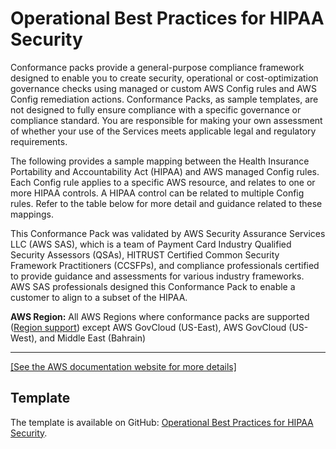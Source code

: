 # Operational Best Practices for HIPAA Security<a name="operational-best-practices-for-hipaa_security"></a>

Conformance packs provide a general\-purpose compliance framework designed to enable you to create security, operational or cost\-optimization governance checks using managed or custom AWS Config rules and AWS Config remediation actions\. Conformance Packs, as sample templates, are not designed to fully ensure compliance with a specific governance or compliance standard\. You are responsible for making your own assessment of whether your use of the Services meets applicable legal and regulatory requirements\. 

The following provides a sample mapping between the Health Insurance Portability and Accountability Act \(HIPAA\) and AWS managed Config rules\. Each Config rule applies to a specific AWS resource, and relates to one or more HIPAA controls\. A HIPAA control can be related to multiple Config rules\. Refer to the table below for more detail and guidance related to these mappings\.

This Conformance Pack was validated by AWS Security Assurance Services LLC \(AWS SAS\), which is a team of Payment Card Industry Qualified Security Assessors \(QSAs\), HITRUST Certified Common Security Framework Practitioners \(CCSFPs\), and compliance professionals certified to provide guidance and assessments for various industry frameworks\. AWS SAS professionals designed this Conformance Pack to enable a customer to align to a subset of the HIPAA\.

**AWS Region:** All AWS Regions where conformance packs are supported \([Region support](https://docs.aws.amazon.com/config/latest/developerguide/conformance-packs.html#conformance-packs-regions)\) except AWS GovCloud \(US\-East\), AWS GovCloud \(US\-West\), and Middle East \(Bahrain\)


****  
[\[See the AWS documentation website for more details\]](http://docs.aws.amazon.com/config/latest/developerguide/operational-best-practices-for-hipaa_security.html)

## Template<a name="hipaa_security-conformance-pack-sample"></a>

The template is available on GitHub: [Operational Best Practices for HIPAA Security](https://github.com/awslabs/aws-config-rules/blob/master/aws-config-conformance-packs/Operational-Best-Practices-for-HIPAA-Security.yaml)\.